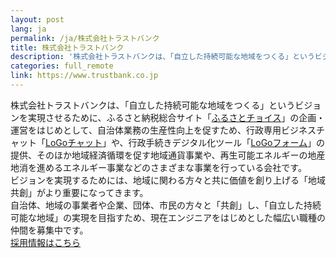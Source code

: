 ```yaml
---
layout: post
lang: ja
permalink: /ja/株式会社トラストバンク
title: 株式会社トラストバンク
description: '株式会社トラストバンクは、「自立した持続可能な地域をつくる」というビジョンを実現させるために、ふるさと納税総合サイト「ふるさとチョイス」の企画・運営をはじめとして、自治体業務の生産性向上を促すため、行政専用ビジネスチャット「LoGoチャット」や、行政手続きデジタル化ツール「LoGoフォーム」の提供、そのほか地域経済循環を促す地域通貨事業や、再生可能エネルギーの地産地消を進めるエネルギー事業などのさまざまな事業を行っている会社です。 ビジョンを実現するためには、地域に関わる方々と共に価値を創り上げる「地域共創」がより重要になってきます。 自治体、地域の事業者や企業、団体、市民の方々と「共創」し、「自立した持続可能な地域」の実現を目指すため、現在エンジニアをはじめとした幅広い職種の仲間を募集中です。  採用情報はこちら'
categories: full_remote
link: https://www.trustbank.co.jp
---
```


<p>株式会社トラストバンクは、「自立した持続可能な地域をつくる」というビジョンを実現させるために、ふるさと納税総合サイト「<a href="https://www.furusato-tax.jp/">ふるさとチョイス</a>」の企画・運営をはじめとして、自治体業務の生産性向上を促すため、行政専用ビジネスチャット「<a href="https://publitech.fun/service_logochat">LoGoチャット</a>」や、行政手続きデジタル化ツール「<a href="https://publitech.fun/service_logoform">LoGoフォーム</a>」の提供、そのほか地域経済循環を促す地域通貨事業や、再生可能エネルギーの地産地消を進めるエネルギー事業などのさまざまな事業を行っている会社です。<br />ビジョンを実現するためには、地域に関わる方々と共に価値を創り上げる「地域共創」がより重要になってきます。<br />自治体、地域の事業者や企業、団体、市民の方々と「共創」し、「自立した持続可能な地域」の実現を目指すため、現在エンジニアをはじめとした幅広い職種の仲間を募集中です。<br /> <a href="https://www.wantedly.com/companies/trustbank/projects">採用情報はこちら</a></p>
